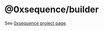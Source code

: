 @0xsequence/builder
===================

See [0xsequence project page](https://github.com/0xsequence/sequence.js).
